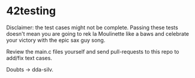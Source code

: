 42testing
=========

Disclaimer: the test cases might not be complete. Passing these tests doesn't mean you are going to rek la Moulinette like a baws and celebrate your victory with the epic sax guy song.

Review the main.c files yourself and send pull-requests to this repo to add/fix text cases.

Doubts -> dda-silv.
